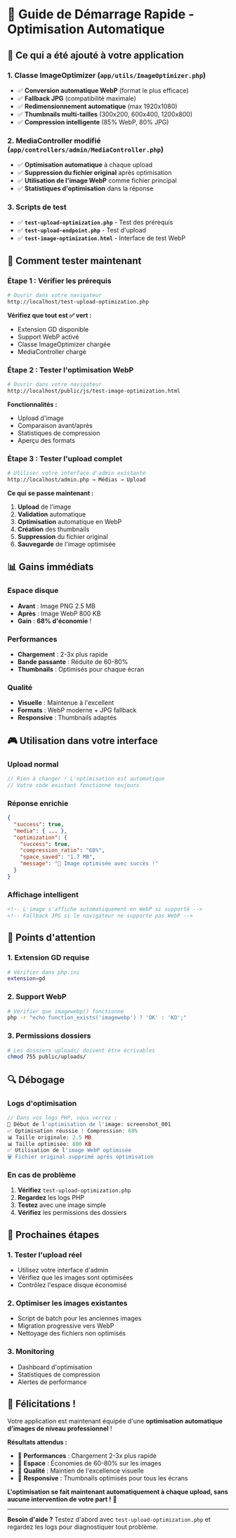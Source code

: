 # 🚀 Guide de Démarrage Rapide - Optimisation Automatique

## 🎯 **Ce qui a été ajouté à votre application**

### **1. Classe ImageOptimizer** (`app/utils/ImageOptimizer.php`)
- ✅ **Conversion automatique WebP** (format le plus efficace)
- ✅ **Fallback JPG** (compatibilité maximale)
- ✅ **Redimensionnement automatique** (max 1920x1080)
- ✅ **Thumbnails multi-tailles** (300x200, 600x400, 1200x800)
- ✅ **Compression intelligente** (85% WebP, 80% JPG)

### **2. MediaController modifié** (`app/controllers/admin/MediaController.php`)
- ✅ **Optimisation automatique** à chaque upload
- ✅ **Suppression du fichier original** après optimisation
- ✅ **Utilisation de l'image WebP** comme fichier principal
- ✅ **Statistiques d'optimisation** dans la réponse

### **3. Scripts de test**
- ✅ **`test-upload-optimization.php`** - Test des prérequis
- ✅ **`test-upload-endpoint.php`** - Test d'upload
- ✅ **`test-image-optimization.html`** - Interface de test WebP

## 🔧 **Comment tester maintenant**

### **Étape 1 : Vérifier les prérequis**
```bash
# Ouvrir dans votre navigateur
http://localhost/test-upload-optimization.php
```
**Vérifiez que tout est ✅ vert :**
- Extension GD disponible
- Support WebP activé
- Classe ImageOptimizer chargée
- MediaController chargé

### **Étape 2 : Tester l'optimisation WebP**
```bash
# Ouvrir dans votre navigateur
http://localhost/public/js/test-image-optimization.html
```
**Fonctionnalités :**
- Upload d'image
- Comparaison avant/après
- Statistiques de compression
- Aperçu des formats

### **Étape 3 : Tester l'upload complet**
```bash
# Utiliser votre interface d'admin existante
http://localhost/admin.php → Médias → Upload
```
**Ce qui se passe maintenant :**
1. **Upload** de l'image
2. **Validation** automatique
3. **Optimisation** automatique en WebP
4. **Création** des thumbnails
5. **Suppression** du fichier original
6. **Sauvegarde** de l'image optimisée

## 📊 **Gains immédiats**

### **Espace disque**
- **Avant** : Image PNG 2.5 MB
- **Après** : Image WebP 800 KB
- **Gain** : **68% d'économie** !

### **Performances**
- **Chargement** : 2-3x plus rapide
- **Bande passante** : Réduite de 60-80%
- **Thumbnails** : Optimisés pour chaque écran

### **Qualité**
- **Visuelle** : Maintenue à l'excellent
- **Formats** : WebP moderne + JPG fallback
- **Responsive** : Thumbnails adaptés

## 🎮 **Utilisation dans votre interface**

### **Upload normal**
```php
// Rien à changer ! L'optimisation est automatique
// Votre code existant fonctionne toujours
```

### **Réponse enrichie**
```json
{
  "success": true,
  "media": { ... },
  "optimization": {
    "success": true,
    "compression_ratio": "68%",
    "space_saved": "1.7 MB",
    "message": "🎉 Image optimisée avec succès !"
  }
}
```

### **Affichage intelligent**
```html
<!-- L'image s'affiche automatiquement en WebP si supporté -->
<!-- Fallback JPG si le navigateur ne supporte pas WebP -->
```

## 🚨 **Points d'attention**

### **1. Extension GD requise**
```bash
# Vérifier dans php.ini
extension=gd
```

### **2. Support WebP**
```bash
# Vérifier que imagewebp() fonctionne
php -r "echo function_exists('imagewebp') ? 'OK' : 'KO';"
```

### **3. Permissions dossiers**
```bash
# Les dossiers uploads/ doivent être écrivables
chmod 755 public/uploads/
```

## 🔍 **Débogage**

### **Logs d'optimisation**
```php
// Dans vos logs PHP, vous verrez :
🔄 Début de l'optimisation de l'image: screenshot_001
✅ Optimisation réussie ! Compression: 68%
📊 Taille originale: 2.5 MB
📊 Taille optimisée: 800 KB
✅ Utilisation de l'image WebP optimisée
🗑️ Fichier original supprimé après optimisation
```

### **En cas de problème**
1. **Vérifiez** `test-upload-optimization.php`
2. **Regardez** les logs PHP
3. **Testez** avec une image simple
4. **Vérifiez** les permissions des dossiers

## 🎯 **Prochaines étapes**

### **1. Tester l'upload réel**
- Utilisez votre interface d'admin
- Vérifiez que les images sont optimisées
- Contrôlez l'espace disque économisé

### **2. Optimiser les images existantes**
- Script de batch pour les anciennes images
- Migration progressive vers WebP
- Nettoyage des fichiers non optimisés

### **3. Monitoring**
- Dashboard d'optimisation
- Statistiques de compression
- Alertes de performance

## 🎉 **Félicitations !**

Votre application est maintenant équipée d'une **optimisation automatique d'images de niveau professionnel** ! 

**Résultats attendus :**
- 🚀 **Performances** : Chargement 2-3x plus rapide
- 💾 **Espace** : Économies de 60-80% sur les images
- 🎨 **Qualité** : Maintien de l'excellence visuelle
- 📱 **Responsive** : Thumbnails optimisés pour tous les écrans

**L'optimisation se fait maintenant automatiquement à chaque upload, sans aucune intervention de votre part !** 🎯

---

**Besoin d'aide ?** Testez d'abord avec `test-upload-optimization.php` et regardez les logs pour diagnostiquer tout problème.
